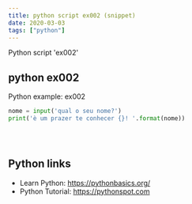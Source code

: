 ```yaml
---
title: python script ex002 (snippet)
date: 2020-03-03
tags: ["python"]
---
```

Python script 'ex002'


## python ex002

Python example: ex002

```python
nome = input('qual o seu nome?')
print('è um prazer te conhecer {}! '.format(nome))





```

## Python links

- Learn Python: https://pythonbasics.org/
- Python Tutorial: https://pythonspot.com
